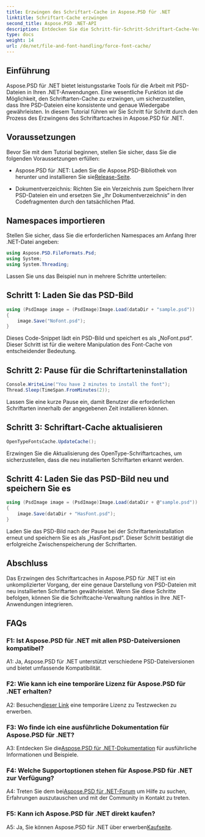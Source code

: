 ```yaml
---
title: Erzwingen des Schriftart-Cache in Aspose.PSD für .NET
linktitle: Schriftart-Cache erzwingen
second_title: Aspose.PSD .NET-API
description: Entdecken Sie die Schritt-für-Schritt-Schriftart-Cache-Verwaltung in Aspose.PSD für .NET. Sorgen Sie mit dieser leistungsstarken .NET-Bibliothek für präzises Rendering.
type: docs
weight: 14
url: /de/net/file-and-font-handling/force-font-cache/
---
```

## Einführung

Aspose.PSD für .NET bietet leistungsstarke Tools für die Arbeit mit PSD-Dateien in Ihren .NET-Anwendungen. Eine wesentliche Funktion ist die Möglichkeit, den Schriftarten-Cache zu erzwingen, um sicherzustellen, dass Ihre PSD-Dateien eine konsistente und genaue Wiedergabe gewährleisten. In diesem Tutorial führen wir Sie Schritt für Schritt durch den Prozess des Erzwingens des Schriftartcaches in Aspose.PSD für .NET.

## Voraussetzungen

Bevor Sie mit dem Tutorial beginnen, stellen Sie sicher, dass Sie die folgenden Voraussetzungen erfüllen:

- Aspose.PSD für .NET: Laden Sie die Aspose.PSD-Bibliothek von herunter und installieren Sie sie[Release-Seite](https://releases.aspose.com/psd/net/).

- Dokumentverzeichnis: Richten Sie ein Verzeichnis zum Speichern Ihrer PSD-Dateien ein und ersetzen Sie „Ihr Dokumentverzeichnis“ in den Codefragmenten durch den tatsächlichen Pfad.

## Namespaces importieren

Stellen Sie sicher, dass Sie die erforderlichen Namespaces am Anfang Ihrer .NET-Datei angeben:

```csharp
using Aspose.PSD.FileFormats.Psd;
using System;
using System.Threading;
```

Lassen Sie uns das Beispiel nun in mehrere Schritte unterteilen:

## Schritt 1: Laden Sie das PSD-Bild

```csharp
using (PsdImage image = (PsdImage)Image.Load(dataDir + "sample.psd"))
{
    image.Save("NoFont.psd");
}
```

Dieses Code-Snippet lädt ein PSD-Bild und speichert es als „NoFont.psd“. Dieser Schritt ist für die weitere Manipulation des Font-Cache von entscheidender Bedeutung.

## Schritt 2: Pause für die Schriftarteninstallation

```csharp
Console.WriteLine("You have 2 minutes to install the font");
Thread.Sleep(TimeSpan.FromMinutes(2));
```

Lassen Sie eine kurze Pause ein, damit Benutzer die erforderlichen Schriftarten innerhalb der angegebenen Zeit installieren können.

## Schritt 3: Schriftart-Cache aktualisieren

```csharp
OpenTypeFontsCache.UpdateCache();
```

Erzwingen Sie die Aktualisierung des OpenType-Schriftartcaches, um sicherzustellen, dass die neu installierten Schriftarten erkannt werden.

## Schritt 4: Laden Sie das PSD-Bild neu und speichern Sie es

```csharp
using (PsdImage image = (PsdImage)Image.Load(dataDir + @"sample.psd"))
{
    image.Save(dataDir + "HasFont.psd");
}
```

Laden Sie das PSD-Bild nach der Pause bei der Schriftarteninstallation erneut und speichern Sie es als „HasFont.psd“. Dieser Schritt bestätigt die erfolgreiche Zwischenspeicherung der Schriftarten.

## Abschluss

Das Erzwingen des Schriftartcaches in Aspose.PSD für .NET ist ein unkomplizierter Vorgang, der eine genaue Darstellung von PSD-Dateien mit neu installierten Schriftarten gewährleistet. Wenn Sie diese Schritte befolgen, können Sie die Schriftcache-Verwaltung nahtlos in Ihre .NET-Anwendungen integrieren.

## FAQs

### F1: Ist Aspose.PSD für .NET mit allen PSD-Dateiversionen kompatibel?

A1: Ja, Aspose.PSD für .NET unterstützt verschiedene PSD-Dateiversionen und bietet umfassende Kompatibilität.

### F2: Wie kann ich eine temporäre Lizenz für Aspose.PSD für .NET erhalten?

 A2: Besuchen[dieser Link](https://purchase.aspose.com/temporary-license/) eine temporäre Lizenz zu Testzwecken zu erwerben.

### F3: Wo finde ich eine ausführliche Dokumentation für Aspose.PSD für .NET?

 A3: Entdecken Sie die[Aspose.PSD für .NET-Dokumentation](https://reference.aspose.com/psd/net/) für ausführliche Informationen und Beispiele.

### F4: Welche Supportoptionen stehen für Aspose.PSD für .NET zur Verfügung?

 A4: Treten Sie dem bei[Aspose.PSD für .NET-Forum](https://forum.aspose.com/c/psd/34) um Hilfe zu suchen, Erfahrungen auszutauschen und mit der Community in Kontakt zu treten.

### F5: Kann ich Aspose.PSD für .NET direkt kaufen?

 A5: Ja, Sie können Aspose.PSD für .NET über erwerben[Kaufseite](https://purchase.aspose.com/buy).